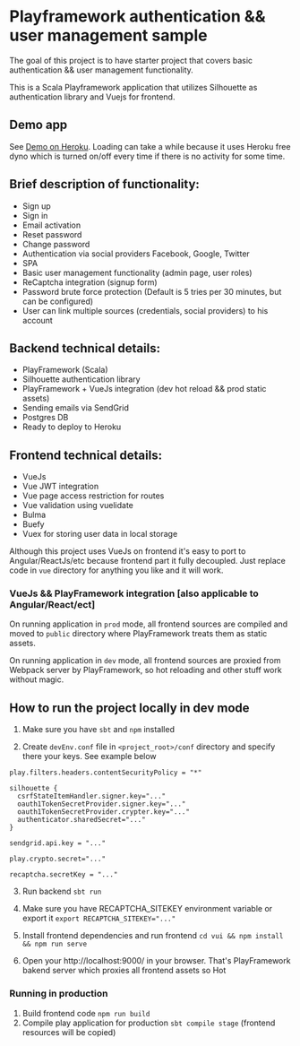 Playframework authentication && user management sample 
=====================================
The goal of this project is to have starter project that covers basic authentication && user management functionality.

This is a Scala Playframework application that utilizes Silhouette as authentication library and Vuejs for frontend.
 
## Demo app
See [Demo on Heroku](https://vuejs-slihouette.herokuapp.com/). Loading can take a while because it uses Heroku free dyno which is turned on/off every time 
if there is no activity for some time. 

## Brief description of functionality:
* Sign up
* Sign in
* Email activation
* Reset password
* Change password
* Authentication via social providers Facebook, Google, Twitter
* SPA
* Basic user management functionality (admin page, user roles) 
* ReCaptcha integration (signup form)
* Password brute force protection (Default is 5 tries per 30 minutes, but can be configured)
* User can link multiple sources (credentials, social providers) to his account

## Backend technical details:
* PlayFramework (Scala)
* Silhouette authentication library
* PlayFramework + VueJs integration (dev hot reload && prod static assets)
* Sending emails via SendGrid
* Postgres DB
* Ready to deploy to Heroku

## Frontend technical details:
* VueJs
* Vue JWT integration
* Vue page access restriction for routes
* Vue validation using vuelidate
* Bulma
* Buefy
* Vuex for storing user data in local storage

Although this project uses VueJs on frontend it's easy to port to Angular/ReactJs/etc because frontend part it fully 
decoupled. Just replace code in `vue` directory for anything you like and it will work. 

### VueJs && PlayFramework integration [also applicable to Angular/React/ect]
On running application in `prod` mode, all frontend sources are compiled and moved to `public` directory where PlayFramework treats them as static assets.

On running application in `dev` mode, all frontend sources are proxied from Webpack server by PlayFramework, so hot reloading and other stuff work without magic.

## How to run the project locally in dev mode

1. Make sure you have `sbt` and `npm` installed

2. Create `devEnv.conf` file in `<project_root>/conf` directory and specify there your keys. See example below 

```
play.filters.headers.contentSecurityPolicy = "*"

silhouette {
  csrfStateItemHandler.signer.key="..."
  oauth1TokenSecretProvider.signer.key="..."
  oauth1TokenSecretProvider.crypter.key="..."
  authenticator.sharedSecret="..."
}

sendgrid.api.key = "..."

play.crypto.secret="..."

recaptcha.secretKey = "..."

```
3. Run backend `sbt run`

4. Make sure you have RECAPTCHA_SITEKEY environment variable or export it `export RECAPTCHA_SITEKEY="..."`

5. Install frontend dependencies and run frontend `cd vui && npm install && npm run serve`

6. Open your http://localhost:9000/ in your browser. That's PlayFramework bakend server which proxies all frontend assets so 
Hot

### Running in production
1. Build frontend code `npm run build`
2. Compile play application for production `sbt compile stage` (frontend resources will be copied) 
